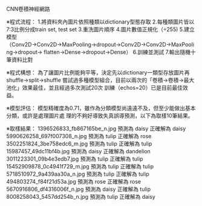CNN卷積神經網路


※程式流程：
1.將資料夾內圖片依照種類以dictionary型態存取
2.每種類圖片皆以7:3比例分成train set, test set
3.重洗圖片順序
4.圖片數值正規化（÷255)
5.建立模型
  （Conv2D→Conv2D→MaxPooling→dropout→Conv2D→Conv2D→MaxPooling→dropout→
    flatten→Dense→dropout→Dense）
6.訓練並測試
7.輸出隨機十筆資料比對


※程式構想：
    為了讓圖片比例能夠平等，決定先以dictionary一類型存放圖片再shuffle→split→shuffle
嘗試過多種模型組合，目前以兩次的「卷積→卷積→最大池化」效果最佳，並且經過多次測試20次
訓練（echos=20）已是目前最佳效益。


※模型評估：
    模型精確度為0.71，雖作為分類模型尚遠遠不及，但至少能做出基本分類，或許是處理圖片處
理的不夠好導致失真誤導預測，以下為取樣10筆結果。


※取樣結果：
1396526833_fb867165be_n.jpg 	預測為 daisy 正確解為 daisy
5990626258_697f007308_n.jpg 	預測為 tulip 正確解為 rose
3502251824_3be758edc6_m.jpg 	預測為 tulip 正確解為 tulip
15987457_49dc11bf4b.jpg 	預測為 daisy 正確解為 dandelion
3011223301_09b4e3edb7.jpg 	預測為 tulip 正確解為 tulip
15452909878_0c4941f729_m.jpg 	預測為 tulip 正確解為 tulip
5718510972_9a439aa30a_n.jpg 	預測為 tulip 正確解為 tulip
494803274_f84f21d53a.jpg 	預測為 rose  正確解為 rose
5670916806_df4316006f_n.jpg 	預測為 daisy 正確解為 tulip
8008258043_5457dd254b_n.jpg 	預測為 tulip 正確解為 daisy